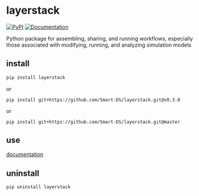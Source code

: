 # layerstack
[![PyPI](https://img.shields.io/pypi/v/layerstack.svg)](https://pypi.python.org/pypi/layerstack/)
[![Documentation](https://img.shields.io/badge/docs-ready-blue.svg)](https://smart-ds.github.io/layerstack/)

Python package for assembling, sharing, and running workflows, especially those associated with modifying, running, and analyzing simulation models

## install

```bash
pip install layerstack
```

or

```
pip install git+https://github.com/Smart-DS/layerstack.git@v0.3.0
```

or 

```
pip install git+https://github.com/Smart-DS/layerstack.git@master
```

## use

[documentation](http://smart-ds.github.io/layerstack)

## uninstall

```
pip uninstall layerstack
```
